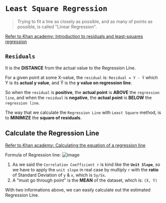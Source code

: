 # `Least Square Regression`
> Trying to fit a line as closely as possible, and as many of points as possible, is called "Linear Regression".

[Refer to Khan academy: Introduction to residuals and least-squares regression](https://www.khanacademy.org/math/ap-statistics/bivariate-data-ap/modal/v/regression-residual-intro)


## `Residuals`
It is the **DISTANCE** from the actual value to the Regression Line.

For a given point at some X-value, the `residual` is:
`Residual = Y - Ŷ`
which Y is its **actual y value**, and Ŷ is the **y value on regression line**.

So when the `residual` is **positive**, the **actual point** is **ABOVE** the `regression line`,
and when the `residual` is **negative**, the **actual point** is **BELOW** the `regression line`.


The way that we calculate the `Regression Line` with `Least Square` method, is to **MINIMIZE** the **square of residuals**.


## Calculate the Regression Line
[Refer to Khan academy: Calculating the equation of a regression line](https://www.khanacademy.org/math/ap-statistics/bivariate-data-ap/modal/v/calculating-the-equation-of-a-regression-line)

Formula of Regression line:
![image](https://user-images.githubusercontent.com/14041622/43884348-77a305d0-9be8-11e8-9fc1-5bd881686fb4.png)

1. As we said the `Correlation Coefficient r` is kind like the **`Unit Slope`**, so we have to apply the `unit slope` in real case by multiply `r` with the **ratio** of Standard Deviation of `y` & `x`, which is `Sy/Sx`.
2. A "must go through point" is the **MEAN** of the dataset, which is: `(Ẋ, Ẏ)`

With two informations above, we can easily calculate out the estimated Regression Line.